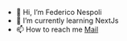 - 👋 Hi, I’m Federico Nespoli
- 🌱 I’m currently learning NextJs
- 📫 How to reach me [Mail](federiconespoli95@gmail.com)


<!---
This is a ✨ special ✨ repository because its `README.md` (this file) appears on your GitHub profile.
You can click the Preview link to take a look at your changes.
--->
